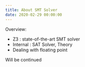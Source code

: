 ```yaml
---
title: About SMT Solver
date: 2020-02-29 00:00:00
---
```



Overview:
  * Z3 : state-of-the-art SMT solver
  * Internal : SAT Solver, Theory 
  * Dealing with floating point 

Will be continued



<!--
2nd paragraph. *Italic*, **bold**, and `monospace`. Itemized lists
look like:

  * this one
  * that one
  * the other one

Note that --- not considering the asterisk --- the actual text
content starts at 4-columns in.

> Block quotes are
> written like so.
>
> They can span multiple paragraphs,
> if you like.

Use 3 dashes for an em-dash. Use 2 dashes for ranges (ex., "it's all
in chapters 12--14"). Three dots ... will be converted to an ellipsis.
Unicode is supported.

-->
